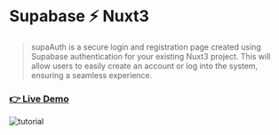 # Supabase ⚡️ Nuxt3

>supaAuth is a secure login and registration page created using Supabase authentication for your existing Nuxt3 project. This will allow users to easily create an account or log into the system, ensuring a seamless experience.

### [👉 Live Demo](https://supaauth.netlify.app/)

![tutorial](https://user-images.githubusercontent.com/79358543/229438799-36635f7b-19d8-4212-a5f2-9c92f98e76bc.gif)
